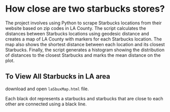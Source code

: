 # How close are two starbucks stores?

The project involves using Python to scrape Starbucks locations from their website based on zip codes in LA County. The script calculates the distances between Starbucks locations using geodesic distance and creates a map of LA County with markers for each Starbucks location. The map also shows the shortest distance between each location and its closest Starbucks. Finally, the script generates a histogram showing the distribution of distances to the closest Starbucks and marks the mean distance on the plot.

## To View All Starbucks in LA area

download and open `laSbuxMap.html` file.

Each black dot represents a starbucks and starbucks that are close to each other are connected using a black line.
